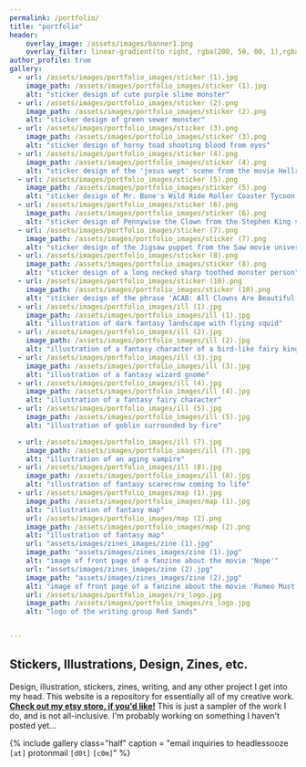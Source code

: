 ```yaml
---
permalink: /portfolio/
title: "portfolio"
header:
    overlay_image: /assets/images/banner1.png
    overlay_filter: linear-gradient(to right, rgba(200, 50, 00, 1),rgba(0, 0, 0, 0))
author_profile: true
gallery:
  - url: /assets/images/portfolio_images/sticker (1).jpg
    image_path: /assets/images/portfolio_images/sticker (1).jpg
    alt: "sticker design of cute purple slime monster"
  - url: /assets/images/portfolio_images/sticker (2).png
    image_path: /assets/images/portfolio_images/sticker (2).png
    alt: "sticker design of green sewer monster"
  - url: /assets/images/portfolio_images/sticker (3).png
    image_path: /assets/images/portfolio_images/sticker (3).png
    alt: "sticker design of horny toad shooting blood from eyes"
  - url: /assets/images/portfolio_images/sticker (4).png
    image_path: /assets/images/portfolio_images/sticker (4).png
    alt: "sticker design of the 'jesus wept' scene from the movie Hellraiser"
  - url: /assets/images/portfolio_images/sticker (5).png
    image_path: /assets/images/portfolio_images/sticker (5).png
    alt: "sticker design of Mr. Bone's Wild Ride Roller Coaster Tycoon meme"
  - url: /assets/images/portfolio_images/sticker (6).png
    image_path: /assets/images/portfolio_images/sticker (6).png
    alt: "sticker design of Pennywise the Clown from the Stephen King story 'It'"
  - url: /assets/images/portfolio_images/sticker (7).png
    image_path: /assets/images/portfolio_images/sticker (7).png
    alt: "sticker design of the Jigsaw puppet from the Saw movie universe, but the puppet is cute and rides a tricycle"
  - url: /assets/images/portfolio_images/sticker (8).png
    image_path: /assets/images/portfolio_images/sticker (8).png
    alt: "sticker design of a long necked sharp toothed monster person"
  - url: /assets/images/portfolio_images/sticker (10).png
    image_path: /assets/images/portfolio_images/sticker (10).png
    alt: "sticker design of the phrase 'ACAB: All Clowns Are Beautiful' with rainbow images of famous horror movie clowns"
  - url: /assets/images/portfolio_images/ill (1).jpg
    image_path: /assets/images/portfolio_images/ill (1).jpg
    alt: "illustration of dark fantasy landscape with flying squid"
  - url: /assets/images/portfolio_images/ill (2).jpg
    image_path: /assets/images/portfolio_images/ill (2).jpg
    alt: "illustration of a fantasy character of a bird-like fairy king"
  - url: /assets/images/portfolio_images/ill (3).jpg
    image_path: /assets/images/portfolio_images/ill (3).jpg
    alt: "illustration of a fantasy wizard gnome"
  - url: /assets/images/portfolio_images/ill (4).jpg
    image_path: /assets/images/portfolio_images/ill (4).jpg
    alt: "illustration of a fantasy fairy character"
  - url: /assets/images/portfolio_images/ill (5).jpg
    image_path: /assets/images/portfolio_images/ill (5).jpg
    alt: "illustration of goblin surrounded by fire"

  - url: /assets/images/portfolio_images/ill (7).jpg
    image_path: /assets/images/portfolio_images/ill (7).jpg
    alt: "illustration of an aging vampire"
  - url: /assets/images/portfolio_images/ill (8).jpg
    image_path: /assets/images/portfolio_images/ill (8).jpg
    alt: "illustration of fantasy scarecrow coming to life"
  - url: /assets/images/portfolio_images/map (1).jpg
    image_path: /assets/images/portfolio_images/map (1).jpg
    alt: "illustration of fantasy map"
    url: /assets/images/portfolio_images/map (2).png
    image_path: /assets/images/portfolio_images/map (2).png
    alt: "illustration of fantasy map"  
    url: "assets/images/zines_images/zine (1).jpg"
    image_path: "assets/images/zines_images/zine (1).jpg"
    alt: "image of front page of a fanzine about the movie 'Nope'"
    url: "assets/images/zines_images/zine (2).jpg"
    image_path: "assets/images/zines_images/zine (2).jpg"
    alt: "image of front page of a fanzine about the movie 'Romeo Must Die'"
    url: /assets/images/portfolio_images/rs_logo.jpg
    image_path: /assets/images/portfolio_images/rs_logo.jpg
    alt: "logo of the writing group Red Sands"


---
```

## Stickers, Illustrations, Design, Zines, etc.

Design, illustration, stickers, zines, writing, and any other project I get into my head. This website is a repository for essentially all of my creative work. **[Check out my etsy store, if you'd like!](https://www.etsy.com/shop/headlessrodeo)** This is just a sampler of the work I do, and is not all-inclusive. I'm probably working on something I haven't posted yet...

{% include gallery class="half" caption = "email inquiries to headlessooze `[at]` protonmail `[d0t]` `[c0m]`" %}

